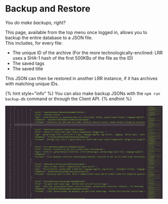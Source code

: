 # Backup and Restore

_You do make backups, right?_

This page, available from the top menu once logged in, allows you to backup the entire database to a JSON file.  
This includes, for every file:

* The unique ID of the archive \(For the more technologically-enclined: LRR uses a SHA-1 hash of the first 500KBs of the file as the ID\)
* The saved tags  
* The saved title  

This JSON can then be restored in another LRR instance, if it has archives with matching unique IDs.

{% hint style="info" %}
You can also make backup JSONs with the `npm run backup-db` command or through the Client API.
{% endhint %}

![Average backup.json](../.gitbook/assets/backup.png)

